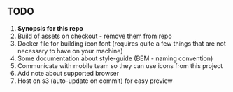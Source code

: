 ## TODO
1. **Synopsis for this repo**
1. Build of assets on checkout - remove them from repo
1. Docker file for building icon font (requires quite a few things that are not necessary to have on your machine)
1. Some documentation about style-guide (BEM - naming convention)
1. Communicate with mobile team so they can use icons from this project
1. Add note about supported browser
1. Host on s3 (auto-update on commit) for easy preview
